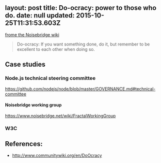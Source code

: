 layout: post
title: Do-ocracy: power to those who do.
date: null
updated: 2015-10-25T11:31:53.603Z
---
[frome the Noisebridge wiki](https://www.noisebridge.net/wiki/Do-ocracy)

> Do-ocracy: If you want something done, do it, but remember to be excellent to each other when doing so.




## Case studies

### Node.js technical steering committee

https://github.com/nodejs/node/blob/master/GOVERNANCE.md#technical-committee

#### Noisebridge working group

https://www.noisebridge.net/wiki/FractalWorkingGroup



### W3C

## References:

- http://www.communitywiki.org/en/DoOcracy
